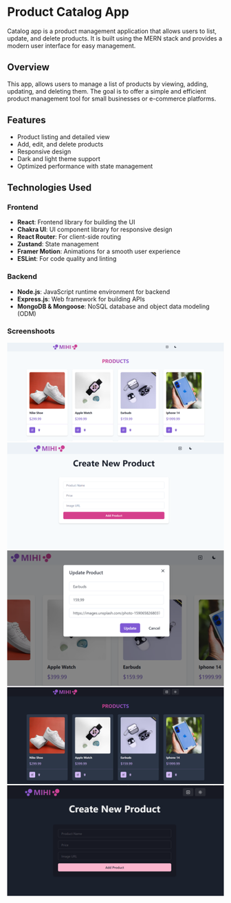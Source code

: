 # Product Catalog App

Catalog app is a product management application that allows users to list, update, and delete products. It is built using the MERN stack and provides a modern user interface for easy management.

## Overview

This app, allows users to manage a list of products by viewing, adding, updating, and deleting them. The goal is to offer a simple and efficient product management tool for small businesses or e-commerce platforms.

## Features

- Product listing and detailed view
- Add, edit, and delete products
- Responsive design
- Dark and light theme support
- Optimized performance with state management

## Technologies Used

### Frontend

- **React**: Frontend library for building the UI
- **Chakra UI**: UI component library for responsive design
- **React Router**: For client-side routing
- **Zustand**: State management
- **Framer Motion**: Animations for a smooth user experience
- **ESLint**: For code quality and linting

### Backend

- **Node.js**: JavaScript runtime environment for backend
- **Express.js**: Web framework for building APIs
- **MongoDB & Mongoose**: NoSQL database and object data modeling (ODM)

### Screenshoots

![Home Page](./home-page.png)
![Create Page](./create-page.png)
![Update Modal](./update-modal.png)
![Home Page Dark Theme](./home-page-dark.png)
![Create Page Dark Theme](./create-page-dark.png)
